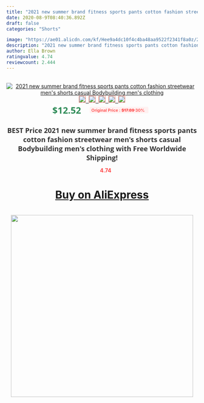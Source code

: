 ```yaml
---
title: "2021 new summer brand fitness sports pants cotton fashion streetwear men's shorts casual Bodybuilding men's clothing"
date: 2020-08-9T08:40:36.892Z
draft: false
categories: "Shorts"

image: "https://ae01.alicdn.com/kf/Hee9a4dc10f4c4ba48aa9522f2341f8a0z/2021-new-summer-brand-fitness-sports-pants-cotton-fashion-streetwear-men-s-shorts-casual-Bodybuilding-men.jpg"
description: "2021 new summer brand fitness sports pants cotton fashion streetwear men's shorts casual Bodybuilding men's clothing"
author: Ella Brown
ratingvalue: 4.74
reviewcount: 2.444
---
```

<br>
<div style="text-align: center;">
<a href="https://s.click.aliexpress.com/e/_ANi6CN" target="_blank" rel="nofollow noopener noreferrer"><img alt="2021 new summer brand fitness sports pants cotton fashion streetwear men's shorts casual Bodybuilding men's clothing" class="magnifier-image" src="https://ae01.alicdn.com/kf/Hee9a4dc10f4c4ba48aa9522f2341f8a0z/2021-new-summer-brand-fitness-sports-pants-cotton-fashion-streetwear-men-s-shorts-casual-Bodybuilding-men.jpg_640x640.jpg">
<br>
<img style="border:1px solid salmon" src="https://ae01.alicdn.com/kf/Hee9a4dc10f4c4ba48aa9522f2341f8a0z/2021-new-summer-brand-fitness-sports-pants-cotton-fashion-streetwear-men-s-shorts-casual-Bodybuilding-men.jpg_120x120.jpg">&nbsp;&nbsp;<img style="border:1px solid salmon" src="https://ae01.alicdn.com/kf/Ha010793890e6455e81443667fa786221P/2021-new-summer-brand-fitness-sports-pants-cotton-fashion-streetwear-men-s-shorts-casual-Bodybuilding-men.jpg_120x120.jpg">&nbsp;&nbsp;<img style="border:1px solid salmon" src="https://ae01.alicdn.com/kf/Hea054fdc74534fdbbb27172514b74bb76/2021-new-summer-brand-fitness-sports-pants-cotton-fashion-streetwear-men-s-shorts-casual-Bodybuilding-men.jpg_120x120.jpg">&nbsp;&nbsp;<img style="border:1px solid salmon" src="https://ae01.alicdn.com/kf/H88e1239057d94706b4ec8f930b47be4fP/2021-new-summer-brand-fitness-sports-pants-cotton-fashion-streetwear-men-s-shorts-casual-Bodybuilding-men.jpg_120x120.jpg">&nbsp;&nbsp;<img style="border:1px solid salmon" src="https://ae01.alicdn.com/kf/H4dd57daad6b24f1a958b8e1d42669d78h/2021-new-summer-brand-fitness-sports-pants-cotton-fashion-streetwear-men-s-shorts-casual-Bodybuilding-men.jpg_120x120.jpg"></a></div><br0>
<div style="text-align: center;"><span style="background-color: white; border: 0px; box-sizing: border-box; color: seagreen; display: inline-block; font-family: &quot;open sans&quot; , &quot;arial&quot; , &quot;helvetica&quot; , sans-serif , &quot;heiti&quot;; font-size: 24px; font-stretch: inherit; font-weight: 700; line-height: inherit; margin: 0px 10px 0px 0px; padding: 0px; vertical-align: middle;">$12.52 </span>
<span style="background: rgb(255 , 241 , 241); border-radius: 3px; border: 0px; box-sizing: border-box; color: #ff4747; display: inline-block; font-family: inherit; font-size: 12px; font-stretch: inherit; font-style: inherit; font-variant: inherit; font-weight: 600; line-height: inherit; margin: 0px; padding: 2px 5px; transform: scale(0.9); vertical-align: middle;">Original Price : <b style="text-decoration: line-through;">$17.89 </b> 30%&nbsp;&nbsp;</span></div>
<h1 style="color: #333333; display: inline-block; font-family: &quot;open sans&quot; , &quot;arial&quot; , &quot;helvetica&quot; , sans-serif , &quot;heiti&quot;; font-size: 18px; font-stretch: inherit; font-weight: 700; text-align: center;">BEST Price 2021 new summer brand fitness sports pants cotton fashion streetwear men's shorts casual Bodybuilding men's clothing with Free Worldwide Shipping!</h1>
<div style="color: #ff4747; text-align: center;">
<img src="https://4.bp.blogspot.com/-M0ZcTcb-5uY/XleCXlxnR4I/AAAAAAAAAEc/OrjgMkXV1oMQFaCRZj5HQwOCBcu3w1FegCPcBGAYYCw/s1600/star.png" style="height: 15px;">&nbsp;<b>4.74</b></div>
<div class="button_cont" align="center"><a class="buynow_a" href="https://s.click.aliexpress.com/e/_ANi6CN" target="_blank" rel="nofollow noopener noreferrer"><H1>Buy on AliExpress</H1></a></div><br>
<div class="separator" style="clear: both; text-align: center;">
<img src="https://lh3.googleusercontent.com/-pTy5HemUv9M/XlePHvY0dAI/AAAAAAAAAE4/0nX5iRUoIWY8eMW9Dpxeirr157OZliDIgCLcBGAsYHQ/s1600/badge.gif" width="480">
</div>
